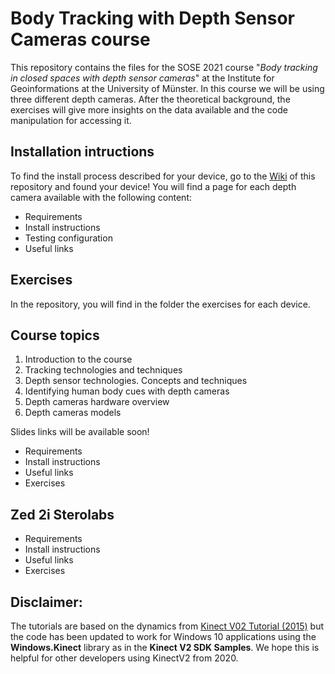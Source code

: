 # Body Tracking with Depth Sensor Cameras course

This repository contains the files for the SOSE 2021 course "_Body tracking in closed spaces with depth sensor cameras_" at the Institute for Geoinformations at the University of Münster. In this course we will be using three different depth cameras. After the theoretical background, the exercises will give more insights on the data available and the code manipulation for accessing it.

## Installation intructions
To find the install process described for your device, go to the [Wiki](https://github.com/violetasdev/bodytrackingdepth_course/wiki) of this repository and found your device! You will find a page for each depth camera available with the following content:

* Requirements
* Install instructions
* Testing configuration
* Useful links

## Exercises
In the repository, you will find in the folder the exercises for each device. 

## Course topics
1. Introduction to the course
2. Tracking technologies and techniques
3. Depth sensor technologies. Concepts and techniques
4. Identifying human body cues with depth cameras
5. Depth cameras hardware overview
6. Depth cameras models
 
Slides links will be available soon!

* Requirements
* Install instructions
* Useful links
* Exercises

## Zed 2i Sterolabs

* Requirements
* Install instructions
* Useful links
* Exercises

## Disclaimer:
The tutorials are based on the dynamics from [Kinect V02 Tutorial (2015)](http://kinect.github.io/tutorial/) but the code has been updated to work for Windows 10 applications using the __Windows.Kinect__ library as in the __Kinect V2 SDK Samples__. We hope this is helpful for other developers using KinectV2 from 2020.

